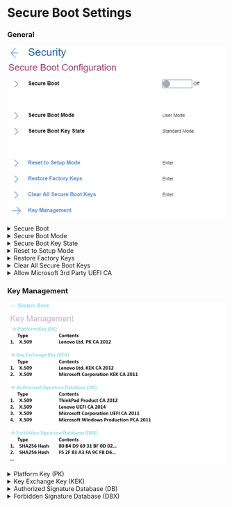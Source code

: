 # Secure Boot Settings #
### General ###
![](./img/secureboot.png)

<details><summary>Secure Boot</summary>
One of 2 possible options:

1.	On – prevent unauthorized operating systems from running at boot time. Default, if ‘OS Optimized Defaults’ has value ‘On’.
2.	Off – allow to run any operating systems at boot time. Default, if ‘OS Optimized Defaults’ has value ‘Off.

| WMI Setting name | Values | Locked by SVP | AMD/Intel |
|:---|:---|:---|:---|
| SecureBoot | Disable, Enable | Yes* | Both |

**NOTE** On systems produced after 2020, Secure Boot setting can only be set to Disable using WMI when an SVP is passed. Secure Boot can always be set to Enable without a password.
</details>


<details><summary>Secure Boot Mode</summary>
Shows whether the platform is operating in one of 2 possible modes:

1.	Setup mode
2.	**User mode** - default.

</details>


<details><summary>Secure Boot Key State</summary>
Shows whether the secure boot mode is in one of two possible modes:

1.	Custom mode
2.	**Standard mode** - default.

</details>


<details><summary>Reset to Setup Mode</summary>
This option is used to clear the current Platform Key and put the system into setup mode. You can install your own Platform Key and customize the Secure Boot signature databases in setup mode.
The option requires additional confirmation.

**Note**. Secure Boot Mode will be set to Custom Mode.

</details>


<details><summary>Restore Factory Keys</summary>
This option is used to restore all keys and certificates in Secure Boot databases to factory defaults. Any customized Secure Boot settings will be erased, and the default Platform key will be re-established along with the original signature databases including certificate for Microsoft (R) Windows 10 (R).<br>
The option requires additional confirmation.

</details>


<details><summary>Clear All Secure Boot Keys</summary>
This option is used to clear all keys and certificates in Secure Boot databases. You can install your own keys and certificates after selecting this option.<br>
The option requires additional confirmation.

</details>

<details><summary>Allow Microsoft 3rd Party UEFI CA</summary>

Whether to install Microsoft 3rd Party UEFI CA in Secure Boot DB, and trust it in Secure Boot.

!> If add-on cards are supported, Microsoft 3rd Party UEFI CA will not be removed until load boot loader.

Options:

1.  **Off** - Default.
2.  On.
<!-- TODO
| WMI Setting name | Values | SVP or SMP Req'd | AMD/Intel |
|:---|:---|:---|:---|
| Allow3rdPartyUEFICA | setting_values | yes_no | both | -->

</details>


### Key Management ###
![](./img/securebootkeysmanagement.png)


<details><summary>Platform Key (PK)</summary>
The platform key establishes a trust relationship between the platform owner and the platform firmware. The platform owner enrolls the public half of the key into the platform firmware. The platform owner can later use the private half of the key to change platform ownership or to enroll a Key Exchange Key.

Standard Windows commands are supported. For more information please visit the official Microsoft web page: [Windows Secure Boot Key Creation and Management Guidance](https://docs.microsoft.com/en-us/windows-hardware/manufacture/desktop/windows-secure-boot-key-creation-and-management-guidance)

</details>


<details><summary>Key Exchange Key (KEK)</summary>
Key exchange keys establish a trust relationship between the operating system and the platform firmware. Each operating system (and potentially, each 3rd party application that needs to communicate with platform firmware) enrolls a public key into the platform firmware.

 Standard Windows commands are supported. For more information please visit the official Microsoft web page: [Windows Secure Boot Key Creation and Management Guidance](https://docs.microsoft.com/en-us/windows-hardware/manufacture/desktop/windows-secure-boot-key-creation-and-management-guidance)

</details>


<details><summary>Authorized Signature Database (DB)</summary>
Database keys shows the list of allowed certificates. System will check digital signatures of bootloaders using public keys in the DB. Only software or firmware which has a bootloader signed with a corresponding private key will be allowed to run. 

 Standard Windows commands are supported. For more information please visit the official Microsoft web page: [Windows Secure Boot Key Creation and Management Guidance](https://docs.microsoft.com/en-us/windows-hardware/manufacture/desktop/windows-secure-boot-key-creation-and-management-guidance)

</details>


<details><summary>Forbidden Signature Database (DBX)</summary>
Forbidden Signature Database shows not allowed certificates. System will block any software or firmware signed with a corresponding private key.

 Standard Windows commands are supported. For more information please visit the official Microsoft web page: [Windows Secure Boot Key Creation and Management Guidance](https://docs.microsoft.com/en-us/windows-hardware/manufacture/desktop/windows-secure-boot-key-creation-and-management-guidance)
</details>